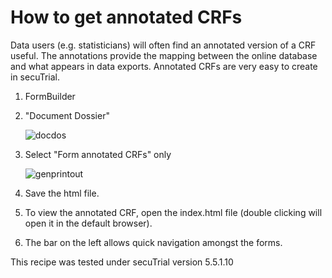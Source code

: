 # How to get annotated CRFs

Data users (e.g. statisticians) will often find an annotated version of a CRF useful. The annotations provide the mapping between the online database and what appears in data exports. Annotated CRFs are very easy to create in secuTrial.

1. FormBuilder
2. "Document Dossier"

    ![docdos](fig/docdos0.png "docdos")

3. Select "Form annotated CRFs" only

    ![genprintout](fig/docdos.png "genprintout")

4. Save the html file.
5. To view the annotated CRF, open the index.html file (double clicking will open it in the default browser).
6. The bar on the left allows quick navigation amongst the forms.


This recipe was tested under secuTrial version 5.5.1.10
